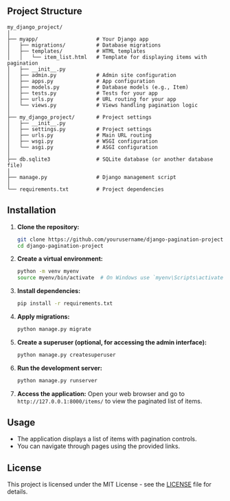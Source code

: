 
## Project Structure ##

```
my_django_project/
│
├── myapp/                   # Your Django app
│   ├── migrations/          # Database migrations
│   ├── templates/           # HTML templates
│   │   └── item_list.html   # Template for displaying items with pagination
│   ├── __init__.py
│   ├── admin.py             # Admin site configuration
│   ├── apps.py              # App configuration
│   ├── models.py            # Database models (e.g., Item)
│   ├── tests.py             # Tests for your app
│   ├── urls.py              # URL routing for your app
│   └── views.py             # Views handling pagination logic
│
├── my_django_project/       # Project settings
│   ├── __init__.py
│   ├── settings.py          # Project settings
│   ├── urls.py              # Main URL routing
│   ├── wsgi.py              # WSGI configuration
│   └── asgi.py              # ASGI configuration
│
├── db.sqlite3               # SQLite database (or another database file)
│
├── manage.py                # Django management script
│
└── requirements.txt         # Project dependencies
```

## Installation

1. **Clone the repository:**

   ```bash
   git clone https://github.com/yourusername/django-pagination-project.git
   cd django-pagination-project
   ```

2. **Create a virtual environment:**

   ```bash
   python -m venv myenv
   source myenv/bin/activate  # On Windows use `myenv\Scripts\activate`
   ```

3. **Install dependencies:**

   ```bash
   pip install -r requirements.txt
   ```

4. **Apply migrations:**

   ```bash
   python manage.py migrate
   ```

5. **Create a superuser (optional, for accessing the admin interface):**

   ```bash
   python manage.py createsuperuser
   ```

6. **Run the development server:**

   ```bash
   python manage.py runserver
   ```

7. **Access the application:**
   Open your web browser and go to `http://127.0.0.1:8000/items/` to view the paginated list of items.

## Usage

- The application displays a list of items with pagination controls.
- You can navigate through pages using the provided links.

## License

This project is licensed under the MIT License - see the [LICENSE](LICENSE) file for details.
```
